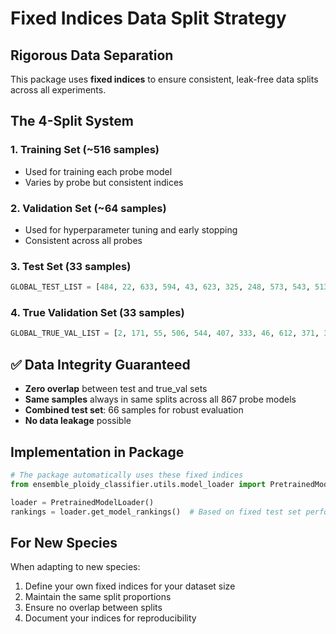 # Fixed Indices Data Split Strategy

##  **Rigorous Data Separation**

This package uses **fixed indices** to ensure consistent, leak-free data splits across all experiments.

##  **The 4-Split System**

### 1. **Training Set** (~516 samples)
- Used for training each probe model
- Varies by probe but consistent indices

### 2. **Validation Set** (~64 samples) 
- Used for hyperparameter tuning and early stopping
- Consistent across all probes

### 3. **Test Set** (33 samples)
```python
GLOBAL_TEST_LIST = [484, 22, 633, 594, 43, 623, 325, 248, 573, 543, 513, 515, 328, 20, 629, 496, 208, 286, 96, 420, 474, 270, 645, 280, 346, 460, 266, 104, 300, 129, 352, 145, 146]
```

### 4. **True Validation Set** (33 samples)
```python
GLOBAL_TRUE_VAL_LIST = [2, 171, 55, 506, 544, 407, 333, 46, 612, 371, 399, 546, 186, 422, 440, 419, 275, 249, 176, 250, 398, 3, 461, 362, 503, 175, 306, 521, 117, 550, 198, 447, 598]
```

## ✅ **Data Integrity Guaranteed**

- **Zero overlap** between test and true_val sets
- **Same samples** always in same splits across all 867 probe models
- **Combined test set**: 66 samples for robust evaluation
- **No data leakage** possible

##  **Implementation in Package**

```python
# The package automatically uses these fixed indices
from ensemble_ploidy_classifier.utils.model_loader import PretrainedModelLoader

loader = PretrainedModelLoader()
rankings = loader.get_model_rankings()  # Based on fixed test set performance
```

##  **For New Species**

When adapting to new species:

1. Define your own fixed indices for your dataset size
2. Maintain the same split proportions
3. Ensure no overlap between splits
4. Document your indices for reproducibility

